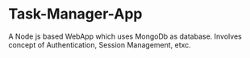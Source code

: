 # Task-Manager-App
A Node js based WebApp which uses MongoDb as database. Involves concept of Authentication, Session Management, etxc.
